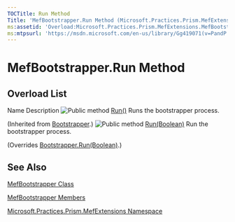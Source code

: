 ```yaml
---
TOCTitle: Run Method
Title: 'MefBootstrapper.Run Method (Microsoft.Practices.Prism.MefExtensions)'
ms:assetid: 'Overload:Microsoft.Practices.Prism.MefExtensions.MefBootstrapper.Run'
ms:mtpsurl: 'https://msdn.microsoft.com/en-us/library/Gg419071(v=PandP.50)'
---
```


# MefBootstrapper.Run Method

## Overload List

Name
Description
![](https://msdn.microsoft.com/en-us/Gg419071.pubmethod(en-us,PandP.50).gif "Public method")
[Run()](https://msdn.microsoft.com/en-us/library/gg405739(v=pandp.50))
Runs the bootstrapper process.

(Inherited from [Bootstrapper](https://msdn.microsoft.com/en-us/library/microsoft.practices.prism.bootstrapper(v=pandp.50)).)
![](https://msdn.microsoft.com/en-us/Gg419071.pubmethod(en-us,PandP.50).gif "Public method")
[Run(Boolean)](https://msdn.microsoft.com/en-us/library/gg405830(v=pandp.50))
Run the bootstrapper process.

(Overrides [Bootstrapper.Run(Boolean)](https://msdn.microsoft.com/en-us/library/gg405740(v=pandp.50)).)

## See Also

[MefBootstrapper Class](https://msdn.microsoft.com/en-us/library/microsoft.practices.prism.mefextensions.mefbootstrapper(v=pandp.50))

[MefBootstrapper Members](https://msdn.microsoft.com/en-us/library/microsoft.practices.prism.mefextensions(v=pandp.50))

[Microsoft.Practices.Prism.MefExtensions Namespace](https://msdn.microsoft.com/en-us/library/microsoft.practices.prism.mefextensions(v=pandp.50))